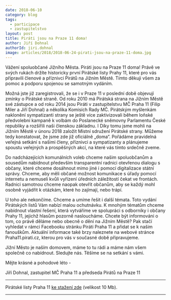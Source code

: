 ```yaml
---
date: 2018-06-10
category: blog
tags:
  - participace
  - zastupitelstvo
layout: post
title: Piráti jsou na Praze 11 doma!
author: Jiří Dohnal
authorId: jiri.dohnal
image: articles/2018/2018-06-24-pirati-jsou-na-praze-11-doma.jpg
---
```


Vážení spoluobčané Jižního Města. Piráti jsou na Praze 11 doma! Právě ve svých rukách držíte historicky první Pirátské listy Prahy 11, které pro vás připravili členové a příznivci Pirátů na Jižním Městě. Tímto děkuji všem za pomoc a podporu spojenou se samotným vydáním.

Možná jste již zaregistrovali, že se i v Praze 11 v poslední době objevují zmínky o Pirátské straně. Od roku 2010 má Pirátská strana na Jižním Městě své zástupce a od roku 2014 jsou Piráti v zastupitelstvu MČ Praha 11 (Filip Miler a Jiří Dohnal) a několika Komisích Rady MČ. Pirátským myšlenkám naklonění sympatizanti strany se ještě více zaktivizovali během loňské předvolební kampaně k volbám do Poslanecké sněmovny Parlamentu České republiky a rozšířili naši členskou základnu. I Díky tomu jsme mohli na Jižním Městě v únoru 2018 založit Místní sdružení Pirátské strany. Můžeme tedy konstatovat, že jsme zde již oficiálně „doma“. Pořádáme pravidelná veřejná setkání s našimi členy, příznivci a sympatizanty a plánujeme spoustu veřejných a prospěšných akcí, na které vás tímto srdečně zveme.

Do nadcházejících komunálních voleb chceme našim spoluobčanům a sousedům nabídnout především transparentní radnici otevřenou dialogu s občany, které chceme dosáhnout mimo jiné i pomocí digitalizace státní správy. Chceme, aby měli občané možnost komunikace s úřady pomocí internetu a nemuseli kvůli vyřízení úředních záležitostí čekat ve frontách. Radnici samotnou chceme naopak otevřít občanům, aby se každý mohl osobně vyjádřit k otázkám, které ho zajímají, nebo trápí.

U toho ale nekončíme. Chceme a umíme řešit i další témata. Toto vydání Pirátských listů Vám nabízí malou ochutnávku. K mnohým tématům chceme nabídnout vlastní řešení, která vytváříme ve spolupráci s odborníky i občany Prahy 11, jejichž hlasům pozorně nasloucháme.
Chcete být informováni o tom, co právě děláme nebo obecně o dění na Jižním Městě? Pak stačí vyhledat v rámci Facebooku stránku Piráti Praha 11 a přidat se k našim fanouškům. Aktuální informace také brzy naleznete na webové stránce Praha11.pirati.cz, kterou  pro vás v současné době připravujeme.

Jižní Město je naším domovem, máme to tu rádi a máme nám všem společně co nabídnout. Sledujte nás. Těšíme se na setkání s vámi.

Mějte krásné a pohodové léto - 

Jiří Dohnal,
zastupitel MČ Praha 11 a předseda Pirátů na Praze 11

---

Pirátské listy Praha 11 [ke stažení zde](/assets/pdf/2018-07-10-praha-11.pdf) (velikost 10 Mb).

- - -

